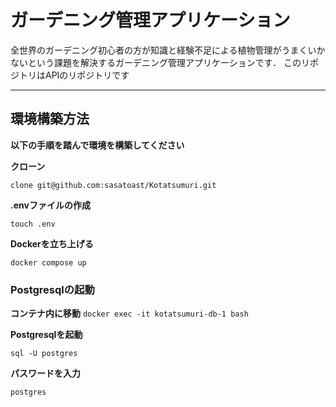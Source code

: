 # ガーデニング管理アプリケーション

全世界のガーデニング初心者の方が知識と経験不足による植物管理がうまくいかないという課題を解決するガーデニング管理アプリケーションです．
このリポジトリはAPIのリポジトリです

---

環境構築方法
---
**以下の手順を踏んで環境を構築してください**

**クローン**

``` clone git@github.com:sasatoast/Kotatsumuri.git  ```

**.envファイルの作成**

``` touch .env ```

**Dockerを立ち上げる**

``` docker compose up ```

### Postgresqlの起動

**コンテナ内に移動**
```docker exec -it kotatsumuri-db-1 bash```

**Postgresqlを起動**

```sql -U postgres```


**パスワードを入力**

```postgres```
